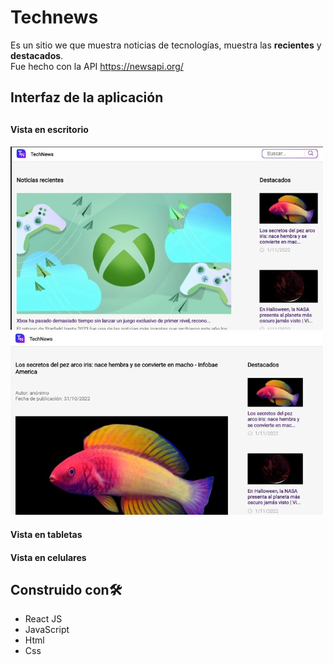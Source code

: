 # Technews

Es un sitio we que muestra noticias de tecnologías, muestra las <b>recientes</b> y <b>destacados</b>. <br>
Fue hecho con la API https://newsapi.org/

<h2>Interfaz de la aplicación<h2>
<h4>Vista en escritorio<h4>
  <div style="display:flex flex-direction:column"> 
        <img src="/images/ui_home_full_screen.jpeg" width="500px" heigth="500px">
        <img src="/images/ui_details_full_screen.jpeg" width="500px" heigth="500px">
  </div>

  
 <h4>Vista en tabletas<h4>
   
   
 <h4>Vista en celulares<h4>

<h2> Construido con🛠</h2>
<ul>
  <li>React JS </li>
  <li>JavaScript</li>
  <li>Html</li>
  <li>Css</li>
</ul>
